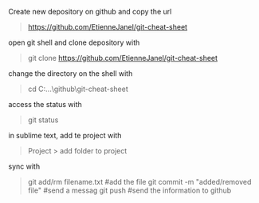 Create new depository on github and copy the url
> https://github.com/EtienneJanel/git-cheat-sheet

open git shell and clone depository with
> git clone https://github.com/EtienneJanel/git-cheat-sheet

change the directory on the shell with
> cd C:\...\github\git-cheat-sheet

access the status with
> git status

in sublime text, add te project with
> Project > add folder to project

sync with
> git add/rm filename.txt 	#add the file
> git commit -m "added/removed file"	#send a messag
> git push	#send the information to github

